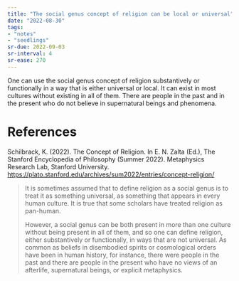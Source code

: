 ```yaml
---
title: "The social genus concept of religion can be local or universal"
date: "2022-08-30"
tags:
- "notes"
- "seedlings"
sr-due: 2022-09-03
sr-interval: 4
sr-ease: 270
---
```


One can use the social genus concept of religion substantively or functionally in a way that is either universal or local. It can exist in most cultures without existing in all of them. There are people in the past and in the present who do not believe in supernatural beings and phenomena.

# References

Schilbrack, K. (2022). The Concept of Religion. In E. N. Zalta (Ed.), The Stanford Encyclopedia of Philosophy (Summer 2022). Metaphysics Research Lab, Stanford University. https://plato.stanford.edu/archives/sum2022/entries/concept-religion/

> It is sometimes assumed that to define religion as a social genus is to treat it as something universal, as something that appears in every human culture. It is true that some scholars have treated religion as pan-human.
> 
> However, a social genus can be both present in more than one culture without being present in all of them, and so one can define religion, either substantively or functionally, in ways that are not universal. As common as beliefs in disembodied spirits or cosmological orders have been in human history, for instance, there were people in the past and there are people in the present who have no views of an afterlife, supernatural beings, or explicit metaphysics.